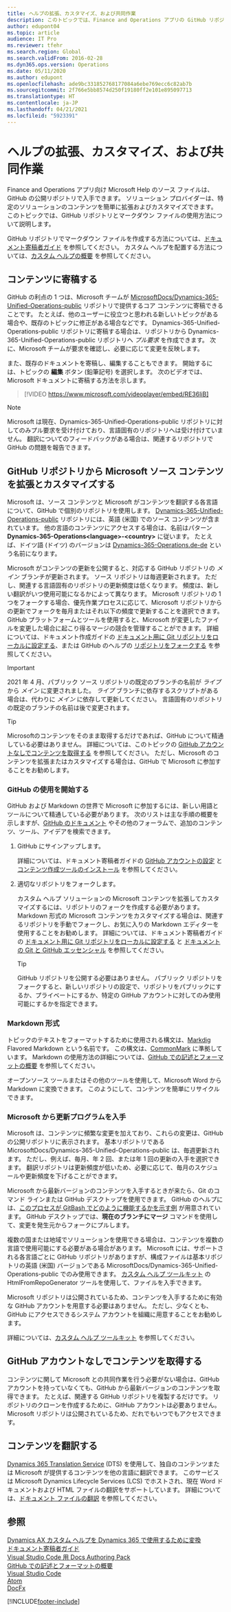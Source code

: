 ```yaml
---
title: ヘルプの拡張、カスタマイズ、および共同作業
description: このトピックでは、Finance and Operations アプリの GitHub リポジトリ とマークダウン ファイルを使用するためのヒントと秘訣を示します。
author: edupont04
ms.topic: article
audience: IT Pro
ms.reviewer: tfehr
ms.search.region: Global
ms.search.validFrom: 2016-02-28
ms.dyn365.ops.version: Operations
ms.date: 05/11/2020
ms.author: edupont
ms.openlocfilehash: ade9bc331852768177084a6ebe769ecc6c82ab7b
ms.sourcegitcommit: 2f766e5bb8574d250f19180ff2e101e895097713
ms.translationtype: HT
ms.contentlocale: ja-JP
ms.lasthandoff: 04/21/2021
ms.locfileid: "5923391"
---
```

# <a name="extend-customize-and-collaborate-on-the-help"></a>ヘルプの拡張、カスタマイズ、および共同作業

Finance and Operations アプリ向け Microsoft Help のソース ファイルは、GitHub の公開リポジトリで入手できます。 ソリューション プロバイダーは、特定のソリューションのコンテンツを簡単に拡張およびカスタマイズできます。 このトピックでは、GitHub リポジトリとマークダウン ファイルの使用方法について説明します。

GitHub リポジトリでマークダウン ファイルを作成する方法については、[ドキュメント寄稿者ガイド](/contribute/) を参照してください。 カスタム ヘルプを配置する方法については、[カスタム ヘルプの概要](custom-help-overview.md) を参照してください。

## <a name="contribute-to-the-content"></a>コンテンツに寄稿する

GitHub の利点の 1 つは、Microsoft チームが [MicrosoftDocs/Dynamics-365-Unified-Operations-public](https://github.com/MicrosoftDocs/Dynamics-365-Unified-Operations-public) リポジトリで提供するコア コンテンツに寄稿できることです。 たとえば、他のユーザーに役立つと思われる新しいトピックがある場合や、既存のトピックに修正がある場合などです。 Dynamics-365-Unified-Operations-public リポジトリに寄稿する場合は、リポジトリから Dynamics-365-Unified-Operations-public リポジトリへ *プル要求* を作成できます。 次に、Microsoft チームが要求を確認し、必要に応じて変更を反映します。

また、既存のドキュメントを寄稿し、編集することもできます。 開始するには、トピックの **編集** ボタン (鉛筆記号) を選択します。 次のビデオでは、Microsoft ドキュメントに寄稿する方法を示します。

> [!VIDEO https://www.microsoft.com/videoplayer/embed/RE36liB]

> [!NOTE]
> Microsoft は現在、Dynamics-365-Unified-Operations-public リポジトリに対してのみプル要求を受け付けており、言語固有のリポジトリへは受け付けていません。 翻訳についてのフィードバックがある場合は、関連するリポジトリで GitHub の問題を報告できます。

## <a name="extend-and-customize-microsoft-source-content-from-github-repos"></a>GitHub リポジトリから Microsoft ソース コンテンツを拡張とカスタマイズする

Microsoft は、ソース コンテンツと Microsoft がコンテンツを翻訳する各言語について、GitHub で個別のリポジトリを使用します。 [Dynamics-365-Unified-Operations-public](https://github.com/MicrosoftDocs/Dynamics-365-Unified-Operations-public) リポジトリには、英語 (米国) でのソース コンテンツが含まれています。 他の言語のコンテンツにアクセスする場合は、名前はパターン **Dynamics-365-Operations\<language\>-\<country\>** に従います。 たとえば、ドイツ語 (ドイツ) のバージョンは [Dynamics-365-Operations.de-de](https://github.com/MicrosoftDocs/Dynamics-365-Operations.de-de) という名前になります。

Microsoft がコンテンツの更新を公開すると、対応する GitHub リポジトリの *メイン* ブランチが更新されます。 ソース リポジトリは毎週更新されます。 ただし、関連する言語固有のリポジトリの更新頻度は低くなります。 頻度は、新しい翻訳がいつ使用可能になるかによって異なります。 Microsoft リポジトリの 1 つをフォークする場合、優先作業プロセスに応じて、Microsoft リポジトリからの更新でフォークを毎月またはそれ以下の頻度で更新することを選択できます。 GitHub プラットフォームとツールを使用すると、Microsoft が変更したファイルを変更した場合に起こり得るマージの競合を管理することができます。 詳細については、ドキュメント作成ガイドの [ドキュメント用に Git リポジトリをローカルに設定する](/contribute/get-started-setup-local)、または GitHub のヘルプの [リポジトリをフォークする](https://help.github.com/articles/fork-a-repo/) を参照してください。

> [!IMPORTANT]
> 2021 年 4 月、パブリック ソース リポジトリの既定のブランチの名前が *ライブ* から *メイン* に変更されました。 *ライブ* ブランチに依存するスクリプトがある場合は、代わりに *メイン* に依存して更新してください。 言語固有のリポジトリの既定のブランチの名前は後で変更されます。

> [!TIP]
> Microsoftのコンテンツをそのまま取得するだけであれば、GitHub について精通している必要はありません。 詳細については、このトピックの [GitHub アカウントなしでコンテンツを取得する](#get-the-content-without-a-github-account) を参照してください。 ただし、Microsoft のコンテンツを拡張またはカスタマイズする場合は、GitHub で Microsoft に参加することをお勧めします。

<!--For guidance about what the Microsoft-provided content is all about, see [User Assistance Model](../user-assistance.md).-->

### <a name="get-started-with-github"></a>GitHub の使用を開始する

GitHub および Markdown の世界で Microsoft に参加するには、新しい用語とツールについて精通している必要があります。 次のリストは主な手順の概要を示しますが、[GitHub のドキュメント](https://help.github.com/en/github) やその他のフォーラムで、追加のコンテンツ、ツール、アイデアを検索できます。

1. GitHub にサインアップします。

    詳細については、ドキュメント寄稿者ガイドの [GitHub アカウントの設定](/contribute/get-started-setup-github) と [コンテンツ作成ツールのインストール](/contribute/get-started-setup-tools) を参照してください。

2. 適切なリポジトリをフォークします。

    カスタム ヘルプ ソリューションの Microsoft コンテンツを拡張してカスタマイズするには、リポジトリのフォークを作成する必要があります。 Markdown 形式の Microsoft コンテンツをカスタマイズする場合は、関連するリポジトリを手動でフォークし、お気に入りの Markdown エディターを使用することをお勧めします。 詳細については、ドキュメント寄稿者ガイドの [ドキュメント用に Git リポジトリをローカルに設定する](/contribute/get-started-setup-local) と [ドキュメントの Git と GitHub エッセンシャル](/contribute/git-github-fundamentals) を参照してください。

    > [!TIP]
    > GitHub リポジトリを公開する必要はありません。 パブリック リポジトリをフォークすると、新しいリポジトリの設定で、リポジトリをパブリックにするか、プライベートにするか、特定の GitHub アカウントに対してのみ使用可能にするかを指定できます。

### <a name="markdown-format"></a>Markdown 形式

トピックのテキストをフォーマットするために使用される構文は、[Markdig](https://github.com/lunet-io/markdig) Flavored Markdown という名前です。 この構文は、[CommonMark](https://commonmark.org/) に準拠しています。 Markdown の使用方法の詳細については、[GitHub での記述とフォーマットの概要](https://help.github.com/articles/getting-started-with-writing-and-formatting-on-github/) を参照してください。

オープンソース ツールまたはその他のツールを使用して、Microsoft Word から Markdown に変換できます。 このようにして、コンテンツを簡単にリサイクルできます。


### <a name="get-updates-from-microsoft"></a>Microsoft から更新プログラムを入手

Microsoft は、コンテンツに頻繁な変更を加えており、これらの変更は、GitHub の公開リポジトリに表示されます。 基本リポジトリである MicrosoftDocs/Dynamics-365-Unified-Operations-public は、毎週更新されます。 ただし、例えば、毎月、年 2 回、または年 1 回の更新の入手を選択できます。 翻訳リポジトリは更新頻度が低いため、必要に応じて、毎月のスケジュールや更新頻度を下げることができます。  

Microsoft から最新バージョンのコンテンツを入手するときが来たら、Git のコマンド ラインまたは GitHub デスクトップを使用できます。 GitHub のヘルプには、[このプロセスが GitBash でどのように機能するかを示す例](https://help.github.com/en/articles/merging-an-upstream-repository-into-your-fork) が用意されています。 GitHub デスクトップでは、**現在のブランチにマージ** コマンドを使用して、変更を発生元からフォークにプルします。

複数の国または地域でソリューションを使用できる場合は、コンテンツを複数の言語で使用可能にする必要がある場合があります。 Microsoft には、サポートされる各言語ごとに GitHub リポジトリがありますが、構成ファイルは基本リポジトリの英語 (米国) バージョンである MicrosoftDocs/Dynamics-365-Unified-Operations-public でのみ使用できます。 [カスタム ヘルプ ツールキット](custom-help-toolkit.md) の HtmlFromRepoGenerator ツールを使用して、ファイルを入手できます。

Microsoft リポジトリは公開されているため、コンテンツを入手するために有効な GitHub アカウントを用意する必要はありません。 ただし、少なくとも、GitHub にアクセスできるシステム アカウントを組織に用意することをお勧めします。

詳細については、[カスタム ヘルプ ツールキット](custom-help-toolkit.md) を参照してください。

## <a name="get-the-content-without-a-github-account"></a>GitHub アカウントなしでコンテンツを取得する

コンテンツに関して Microsoft との共同作業を行う必要がない場合は、GitHub アカウントを持っていなくても、GitHub から最新バージョンのコンテンツを取得できます。 たとえば、関連する GitHub リポジトリを複製するだけです。 リポジトリのクローンを作成するために、GitHub アカウントは必要ありません。 Microsoft リポジトリは公開されているため、だれでもいつでもアクセスできます。

## <a name="translate-the-content"></a>コンテンツを翻訳する

[Dynamics 365 Translation Service](../lifecycle-services/translation-service-overview.md) (DTS) を使用して、独自のコンテンツまたは Microsoft が提供するコンテンツを他の言語に翻訳できます。 このサービスは Microsoft Dynamics Lifecycle Services (LCS) でホストされ、現在 Word ドキュメントおよび HTML ファイルの翻訳をサポートしています。 詳細については、[ドキュメント ファイルの翻訳](../lifecycle-services/use-translation-service-ua.md) を参照してください。

## <a name="see-also"></a>参照

[Dynamics AX カスタム ヘルプを Dynamics 365 で使用するために変換](migrate-dynamicsax2012.md)  
[ドキュメント寄稿者ガイド](/contribute/)  
[Visual Studio Code 用 Docs Authoring Pack](/contribute/how-to-write-docs-auth-pack)  
[GitHub での記述とフォーマットの概要](https://help.github.com/articles/getting-started-with-writing-and-formatting-on-github/)  
[Visual Studio Code](https://code.visualstudio.com/)  
[Atom](https://atom.io/)  
[DocFx](https://dotnet.github.io/docfx/)


[!INCLUDE[footer-include](../../../includes/footer-banner.md)]
